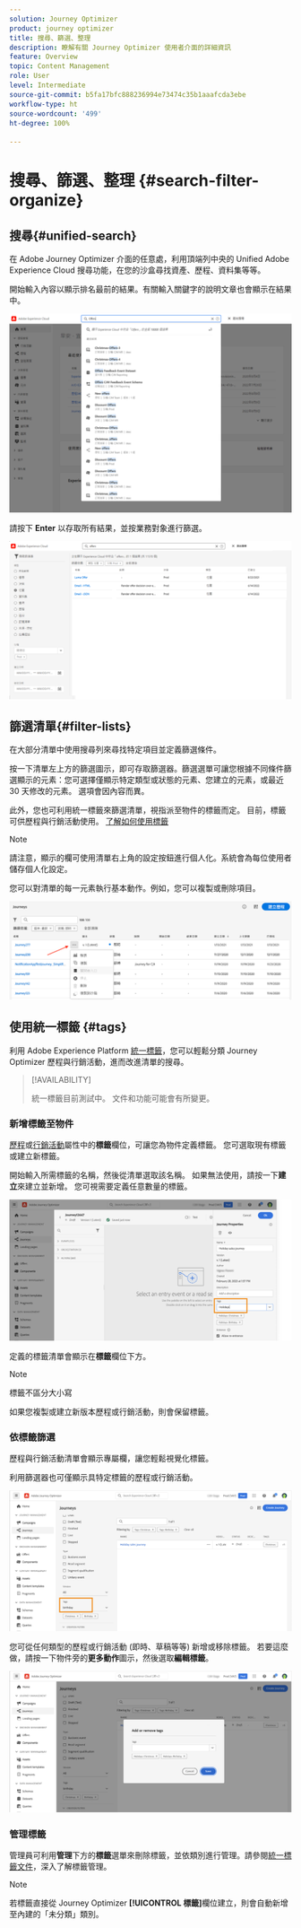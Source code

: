 ```yaml
---
solution: Journey Optimizer
product: journey optimizer
title: 搜尋、篩選、整理
description: 瞭解有關 Journey Optimizer 使用者介面的詳細資訊
feature: Overview
topic: Content Management
role: User
level: Intermediate
source-git-commit: b5fa17bfc888236994e73474c35b1aaafcda3ebe
workflow-type: ht
source-wordcount: '499'
ht-degree: 100%

---
```



# 搜尋、篩選、整理 {#search-filter-organize}

## 搜尋{#unified-search}

在 Adobe Journey Optimizer 介面的任意處，利用頂端列中央的 Unified Adobe Experience Cloud 搜尋功能，在您的沙盒尋找資產、歷程、資料集等等。 

開始輸入內容以顯示排名最前的結果。有關輸入關鍵字的說明文章也會顯示在結果中。

![](assets/unified-search.png)

請按下 **Enter** 以存取所有結果，並按業務對象進行篩選。

![](assets/search-and-filter.png)

## 篩選清單{#filter-lists}

在大部分清單中使用搜尋列來尋找特定項目並定義篩選條件。

按一下清單左上方的篩選圖示，即可存取篩選器。篩選選單可讓您根據不同條件篩選顯示的元素：您可選擇僅顯示特定類型或狀態的元素、您建立的元素，或最近 30 天修改的元素。 選項會因內容而異。

此外，您也可利用統一標籤來篩選清單，視指派至物件的標籤而定。 目前，標籤可供歷程與行銷活動使用。 [了解如何使用標籤](#tags)

>[!NOTE]
>
>請注意，顯示的欄可使用清單右上角的設定按鈕進行個人化。系統會為每位使用者儲存個人化設定。

您可以對清單的每一元素執行基本動作。例如，您可以複製或刪除項目。

![](assets/journey4.png)

## 使用統一標籤 {#tags}

利用 Adobe Experience Platform [統一標籤](https://experienceleague.adobe.com/docs/experience-platform/administrative-tags/overview.html?lang=zh-Hant)，您可以輕鬆分類 Journey Optimizer 歷程與行銷活動，進而改進清單的搜尋。

>[!AVAILABILITY]
>
>統一標籤目前測試中。 文件和功能可能會有所變更。

### 新增標籤至物件

[歷程](../building-journeys/journey-gs.md#change-properties)或[行銷活動](../campaigns/create-campaign.md#create)屬性中的&#x200B;**標籤**&#x200B;欄位，可讓您為物件定義標籤。 您可選取現有標籤或建立新標籤。

開始輸入所需標籤的名稱，然後從清單選取該名稱。 如果無法使用，請按一下&#x200B;**建立**&#x200B;來建立並新增。 您可視需要定義任意數量的標籤。

![](assets/tags1.png)

定義的標籤清單會顯示在&#x200B;**標籤**&#x200B;欄位下方。

>[!NOTE]
>
> 標籤不區分大小寫
> 
> 如果您複製或建立新版本歷程或行銷活動，則會保留標籤。

### 依標籤篩選

歷程與行銷活動清單會顯示專屬欄，讓您輕鬆視覺化標籤。

利用篩選器也可僅顯示具特定標籤的歷程或行銷活動。

![](assets/tags2.png)

您可從任何類型的歷程或行銷活動 (即時、草稿等等) 新增或移除標籤。 若要這麼做，請按一下物件旁的&#x200B;**更多動作**&#x200B;圖示，然後選取&#x200B;**編輯標籤**。

![](assets/tags3.png)

### 管理標籤

管理員可利用&#x200B;**管理**&#x200B;下方的&#x200B;**標籤**&#x200B;選單來刪除標籤，並依類別進行管理。請參閱[統一標籤文件](https://experienceleague.adobe.com/docs/experience-platform/administrative-tags/ui/managing-tags.html?lang=zh-Hant)，深入了解標籤管理。

>[!NOTE]
>
> 若標籤直接從 Journey Optimizer **[!UICONTROL 標籤]**&#x200B;欄位建立，則會自動新增至內建的「未分類」類別。
